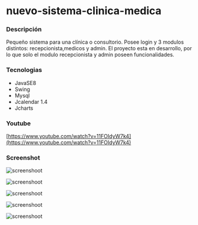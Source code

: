 # nuevo-sistema-clinica-medica


### Descripción
Pequeño sistema para una clínica o consultorio. Posee login y 3 modulos distintos: recepcionista,medicos y admin. El proyecto esta en 
desarrollo, por lo que solo el modulo recepcionista y admin poseen funcionalidades.

### Tecnologias
* JavaSE8
* Swing
* Mysql
* Jcalendar 1.4
* Jcharts

### Youtube
[https://www.youtube.com/watch?v=11FOIdyW7k4](https://www.youtube.com/watch?v=11FOIdyW7k4)

### Screenshot
![screenshoot](https://i.ibb.co/9vC95cZ/login.jpg)

![screenshoot](https://i.ibb.co/F7s3D1r/modulos.jpg)

![screenshoot](https://i.ibb.co/xLFjQH8/pacientes.jpg)

![screenshoot](https://i.ibb.co/sjS3RbT/turnos.jpg)

![screenshoot](https://i.ibb.co/j4b54tX/admin1.jpg)
